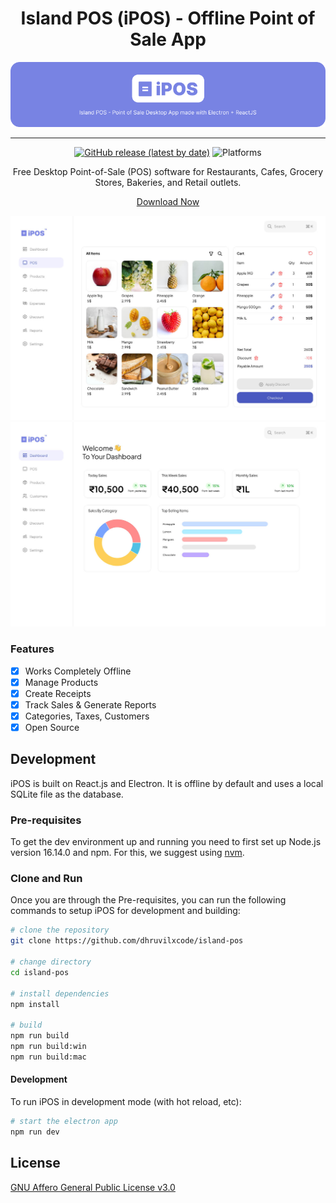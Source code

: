 <div align="center" markdown="1">

# Island POS (iPOS) - Offline Point of Sale App

<img src='./readme-cover.png' alt='island pos - logo' />

---

[![GitHub release (latest by date)](https://img.shields.io/github/v/release/dhruvilxcode/island-pos)](https://github.com/dhruvilxcode/island-pos/releases)
![Platforms](https://img.shields.io/badge/platform-mac%2C%20windows%2C%20linux-yellowgreen)

Free Desktop Point-of-Sale (POS) software for Restaurants, Cafes, Grocery Stores, Bakeries, and Retail outlets.

[Download Now](https://github.com/dhruvilxcode/island-pos/releases)

<img src="./pos-screen.jpg" alt="preview"/>

<img src="./dashboard.jpg" alt="preview"/>

</div>


### Features
- [x] Works Completely Offline
- [x] Manage Products
- [x] Create Receipts
- [x] Track Sales & Generate Reports
- [x] Categories, Taxes, Customers
- [x] Open Source

## Development

iPOS is built on React.js and Electron. It is offline by default and uses
a local SQLite file as the database.

### Pre-requisites

To get the dev environment up and running you need to first set up Node.js version
16.14.0 and npm. For this, we suggest using
[nvm](https://github.com/nvm-sh/nvm#installing-and-updating).

### Clone and Run

Once you are through the Pre-requisites, you can run the following commands to
setup iPOS for development and building:

```bash
# clone the repository
git clone https://github.com/dhruvilxcode/island-pos

# change directory
cd island-pos

# install dependencies
npm install

# build
npm run build
npm run build:win
npm run build:mac
```

#### Development

To run iPOS in development mode (with hot reload, etc):

```bash
# start the electron app
npm run dev
```

## License

[GNU Affero General Public License v3.0](LICENSE)
